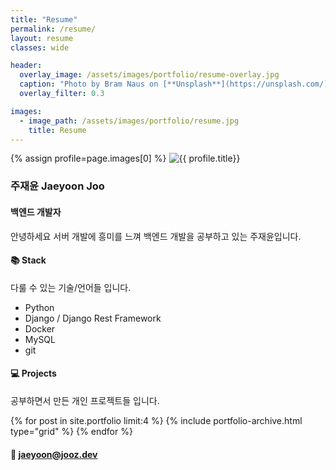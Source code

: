 ```yaml
---
title: "Resume"
permalink: /resume/
layout: resume
classes: wide

header:
  overlay_image: /assets/images/portfolio/resume-overlay.jpg
  caption: "Photo by Bram Naus on [**Unsplash**](https://unsplash.com/)"
  overlay_filter: 0.3

images:
  - image_path: /assets/images/portfolio/resume.jpg
    title: Resume
---
```


<div>
    {% assign profile=page.images[0] %}
    <img class="resume-profile" src="{{ profile.image_path }}" alt="{{ profile.title}}"/>
</div>

### 주재윤 Jaeyoon Joo

#### 백엔드 개발자

안녕하세요 서버 개발에 흥미를 느껴 백엔드 개발을 공부하고 있는 주재윤입니다.

#### 📚 Stack

다룰 수 있는 기술/언어들 입니다.

- Python
- Django / Django Rest Framework
- Docker
- MySQL
- git

#### 💻 Projects

공부하면서 만든 개인 프로젝트들 입니다.

<div class="resume-projects">
  {% for post in site.portfolio limit:4 %}
    {% include portfolio-archive.html type="grid" %}
  {% endfor %}
</div>

#### 📧 jaeyoon@jooz.dev

